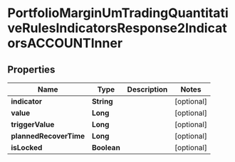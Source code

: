 

# PortfolioMarginUmTradingQuantitativeRulesIndicatorsResponse2IndicatorsACCOUNTInner


## Properties

| Name | Type | Description | Notes |
|------------ | ------------- | ------------- | -------------|
|**indicator** | **String** |  |  [optional] |
|**value** | **Long** |  |  [optional] |
|**triggerValue** | **Long** |  |  [optional] |
|**plannedRecoverTime** | **Long** |  |  [optional] |
|**isLocked** | **Boolean** |  |  [optional] |



